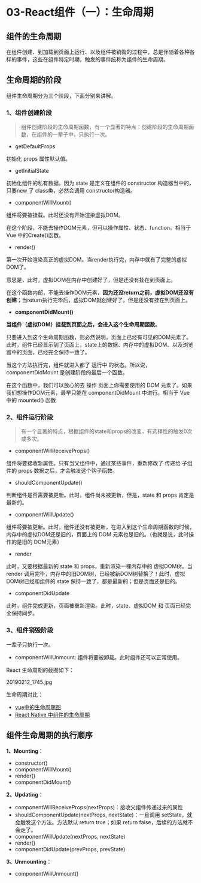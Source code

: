 # 03-React组件（一）：生命周期

## 组件的生命周期

在组件创建、到加载到页面上运行、以及组件被销毁的过程中，总是伴随着各种各样的事件，这些在组件特定时期，触发的事件统称为组件的生命周期。

## 生命周期的阶段

组件生命周期分为三个阶段，下面分别来讲解。

### 1、组件创建阶段

> 组件创建阶段的生命周期函数，有一个显著的特点：创建阶段的生命周期函数，在组件的一辈子中，只执行一次。

* getDefaultProps

初始化 props 属性默认值。

* getInitialState

初始化组件的私有数据。因为 state 是定义在组件的 constructor 构造器当中的，只要new 了 class类，必然会调用 constructor构造器。

* componentWillMount\(\)

组件将要被挂载。此时还没有开始渲染虚拟DOM。

在这个阶段，不能去操作DOM元素，但可以操作属性、状态、function。相当于 Vue 中的Create\(\)函数。

* render\(\)

第一次开始渲染真正的虚拟DOM。当render执行完，内存中就有了完整的虚拟DOM了。

意思是，此时，虚拟DOM在内存中创建好了，但是还没有挂在到页面上。

在这个函数内部，不能去操作DOM元素，**因为还没return之前，虚拟DOM还没有创建**；当return执行完毕后，虚拟DOM就创建好了，但是还没有挂在到页面上。

* **componentDidMount\(\)**

**当组件（虚拟DOM）挂载到页面之后，会进入这个生命周期函数**。

只要进入到这个生命周期函数，则必然说明，页面上已经有可见的DOM元素了。此时，组件已经显示到了页面上，state上的数据、内存中的虚拟DOM、以及浏览器中的页面，已经完全保持一致了。

当这个方法执行完，组件就进入都了 运行中 的状态。所以说，componentDidMount 是创建阶段的最后一个函数。

在这个函数中，我们可以放心的去 操作 页面上你需要使用的 DOM 元素了。如果我们想操作DOM元素，最早只能在 componentDidMount 中进行。相当于 Vue 中的 mounted\(\) 函数

### 2、组件运行阶段

> 有一个显著的特点，根据组件的state和props的改变，有选择性的触发0次或多次。

* componentWillReceiveProps\(\)

组件将要接收新属性。只有当父组件中，通过某些事件，重新修改了 传递给 子组件的 props 数据之后，才会触发这个钩子函数。

* shouldComponentUpdate\(\)

判断组件是否需要被更新。此时，组件尚未被更新，但是，state 和 props 肯定是最新的。

* componentWillUpdate\(\)

组件将要被更新。此时，组件还没有被更新，在进入到这个生命周期函数的时候，内存中的虚拟DOM还是旧的，页面上的 DOM 元素也是旧的。（也就是说，此时操作的是旧的 DOM元素）

* render

此时，又要根据最新的 state 和 props，重新渲染一棵内存中的 虚拟DOM树。当 render 调用完毕，内存中的旧DOM树，已经被新DOM树替换了！此时，虚拟DOM树已经和组件的 state 保持一致了，都是最新的；但是页面还是旧的。

* componentDidUpdate

此时，组件完成更新，页面被重新渲染。此时，state、虚拟DOM 和 页面已经完全保持同步。

### 3、组件销毁阶段

一辈子只执行一次。

* componentWillUnmount: 组件将要被卸载。此时组件还可以正常使用。

React 生命周期的截图如下：

20190212\_1745.jpg

生命周期对比：

* [vue中的生命周期图](https://cn.vuejs.org/v2/guide/instance.html#生命周期图示)
* [React Native 中组件的生命周期](http://www.race604.com/react-native-component-lifecycle/)

## 组件生命周期的执行顺序

**1、Mounting**：

* constructor\(\)
* componentWillMount\(\)
* render\(\)
* componentDidMount\(\)

**2、Updating**：

* componentWillReceiveProps\(nextProps\)：接收父组件传递过来的属性
* shouldComponentUpdate\(nextProps, nextState\)：一旦调用 setState，就会触发这个方法。方法默认 return true；如果 return false，后续的方法就不会走了。
* componentWillUpdate\(nextProps, nextState\)
* render\(\)
* componentDidUpdate\(prevProps, prevState\)

**3、Unmounting**：

* componentWillUnmount\(\)

